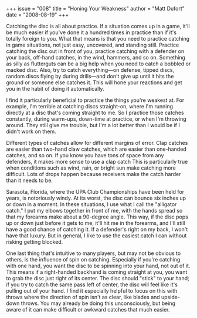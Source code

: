 +++
issue = "008"
title = "Honing Your Weakness"
author = "Matt Dufort"
date = "2008-08-19"
+++

Catching the disc is all about practice. If a situation comes up in a game,
it'll be much easier if you've done it a hundred times in practice than if
it's totally foreign to you. What that means is that you need to practice
catching in game situations, not just easy, uncovered, and standing still.
Practice catching the disc out in front of you, practice catching with a
defender on your back, off-hand catches, in the wind, hammers, and so on.
Something as silly as flutterguts can be a big help when you need to catch a
bobbled or macked disc. Also, try to catch everything—on defense, tipped
discs, random discs flying by during drills—and don't give up until it hits
the ground or someone else catches it. This will hone your reactions and get
you in the habit of doing it automatically.  
  
I find it particularly beneficial to practice the things you're weakest at.
For example, I'm terrible at catching discs straight-on, where I'm running
directly at a disc that's coming straight to me. So I practice those catches
constantly, during warm-ups, down-time at practice, or when I'm throwing
around. They still give me trouble, but I'm a lot better than I would be if I
didn't work on them.  
  
Different types of catches allow for different margins of error. Clap catches
are easier than two-hand claw catches, which are easier than one-handed
catches, and so on. If you know you have tons of space from any defenders, it
makes more sense to use a clap catch This is particularly true when conditions
such as wind, rain, or bright sun make catching more difficult. Lots of drops
happen because receivers make the catch harder than it needs to be.  
  
Sarasota, Florida, where the UPA Club Championships have been held for years,
is notoriously windy. At its worst, the disc can bounce six inches up or down
in a moment. In these situations, I use what I call the "alligator catch." I
put my elbows together in front of me, with the hands spread so that my
forearms make about a 90-degree angle. This way, if the disc pops up or down
just before it gets to me, it'll hit me in the forearms, and I'll still have a
good chance of catching it. If a defender's right on my back, I won't have
that luxury. But in general, I like to use the easiest catch I can without
risking getting blocked.  
  
One last thing that's intuitive to many players, but may not be obvious to
others, is the influence of spin on catching. Especially if you're catching
with one hand, you want the disc to be spinning into your hand, not out of it.
This means if a right-handed backhand is coming straight at you, you want to
grab the disc just right of its center. The disc should "stick" to your hand;
if you try to catch the same pass left of center, the disc will feel like it's
pulling out of your hand. I find it especially helpful to focus on this with
throws where the direction of spin isn't as clear, like blades and upside-down
throws. You may already be doing this unconsciously, but being aware of it can
make difficult or awkward catches that much easier.
